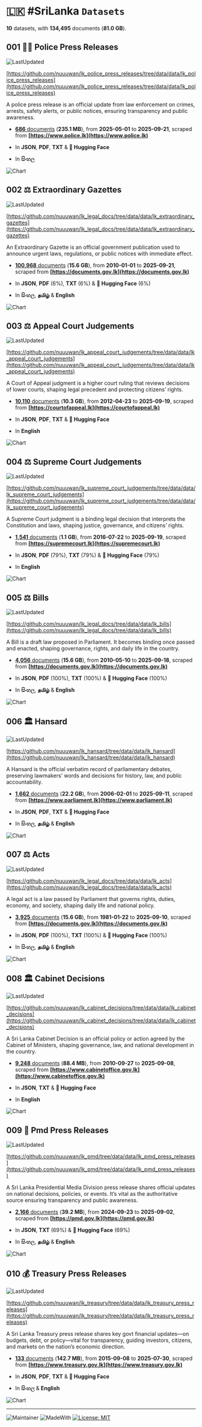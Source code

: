 # 🇱🇰 #SriLanka `Datasets`

**10** datasets, with **134,495** documents (**81.0 GB**).

## 001 👮‍♂️ Police Press Releases

![LastUpdated](https://img.shields.io/badge/last_updated-2025--09--22_00:09:24-green)

[https://github.com/nuuuwan/lk_police_press_releases/tree/data/data/lk_police_press_releases](https://github.com/nuuuwan/lk_police_press_releases/tree/data/data/lk_police_press_releases)

A police press release is an official update from law enforcement on crimes, arrests, safety alerts, or public notices, ensuring transparency and public awareness.

- [**686** documents](https://github.com/nuuuwan/lk_police_press_releases/tree/data/data/lk_police_press_releases) (**235.1 MB**), from **2025-05-01** to **2025-09-21**, scraped from **[https://www.police.lk](https://www.police.lk)**

- In **JSON**, **PDF**, **TXT** & **🤗 Hugging Face**

- In **සිංහල**

![Chart](https://raw.githubusercontent.com/nuuuwan/lk_police_press_releases/refs/heads/data/data/lk_police_press_releases/docs_by_month_and_lang.png)

## 002 ⚖️ Extraordinary Gazettes

![LastUpdated](https://img.shields.io/badge/last_updated-2025--09--22_01:57:08-green)

[https://github.com/nuuuwan/lk_legal_docs/tree/data/data/lk_extraordinary_gazettes](https://github.com/nuuuwan/lk_legal_docs/tree/data/data/lk_extraordinary_gazettes)

An Extraordinary Gazette is an official government publication used to announce urgent laws, regulations, or public notices with immediate effect.

- [**100,968** documents](https://github.com/nuuuwan/lk_legal_docs/tree/data/data/lk_extraordinary_gazettes) (**15.6 GB**), from **2010-01-01** to **2025-09-21**, scraped from **[https://documents.gov.lk](https://documents.gov.lk)**

- In **JSON**, **PDF** (6%), **TXT** (6%) & **🤗 Hugging Face** (6%)

- In **සිංහල**, **தமிழ்** & **English**

![Chart](https://raw.githubusercontent.com/nuuuwan/lk_legal_docs/refs/heads/data/data/lk_extraordinary_gazettes/docs_by_year_and_lang.png)

## 003 ⚖️ Appeal Court Judgements

![LastUpdated](https://img.shields.io/badge/last_updated-2025--09--22_01:38:22-green)

[https://github.com/nuuuwan/lk_appeal_court_judgements/tree/data/data/lk_appeal_court_judgements](https://github.com/nuuuwan/lk_appeal_court_judgements/tree/data/data/lk_appeal_court_judgements)

A Court of Appeal judgment is a higher court ruling that reviews decisions of lower courts, shaping legal precedent and protecting citizens’ rights.

- [**10,110** documents](https://github.com/nuuuwan/lk_appeal_court_judgements/tree/data/data/lk_appeal_court_judgements) (**10.3 GB**), from **2012-04-23** to **2025-09-19**, scraped from **[https://courtofappeal.lk](https://courtofappeal.lk)**

- In **JSON**, **PDF**, **TXT** & **🤗 Hugging Face**

- In **English**

![Chart](https://raw.githubusercontent.com/nuuuwan/lk_appeal_court_judgements/refs/heads/data/data/lk_appeal_court_judgements/docs_by_year_and_lang.png)

## 004 ⚖️ Supreme Court Judgements

![LastUpdated](https://img.shields.io/badge/last_updated-2025--09--22_01:43:22-green)

[https://github.com/nuuuwan/lk_supreme_court_judgements/tree/data/data/lk_supreme_court_judgements](https://github.com/nuuuwan/lk_supreme_court_judgements/tree/data/data/lk_supreme_court_judgements)

A Supreme Court judgment is a binding legal decision that interprets the Constitution and laws, shaping justice, governance, and citizens’ rights.

- [**1,541** documents](https://github.com/nuuuwan/lk_supreme_court_judgements/tree/data/data/lk_supreme_court_judgements) (**1.1 GB**), from **2016-07-22** to **2025-09-19**, scraped from **[https://supremecourt.lk](https://supremecourt.lk)**

- In **JSON**, **PDF** (79%), **TXT** (79%) & **🤗 Hugging Face** (79%)

- In **English**

![Chart](https://raw.githubusercontent.com/nuuuwan/lk_supreme_court_judgements/refs/heads/data/data/lk_supreme_court_judgements/docs_by_year_and_lang.png)

## 005 ⚖️ Bills

![LastUpdated](https://img.shields.io/badge/last_updated-2025--09--22_01:44:02-green)

[https://github.com/nuuuwan/lk_legal_docs/tree/data/data/lk_bills](https://github.com/nuuuwan/lk_legal_docs/tree/data/data/lk_bills)

A Bill is a draft law proposed in Parliament. It becomes binding once passed and enacted, shaping governance, rights, and daily life in the country.

- [**4,056** documents](https://github.com/nuuuwan/lk_legal_docs/tree/data/data/lk_bills) (**15.6 GB**), from **2010-05-10** to **2025-09-18**, scraped from **[https://documents.gov.lk](https://documents.gov.lk)**

- In **JSON**, **PDF** (100%), **TXT** (100%) & **🤗 Hugging Face** (100%)

- In **සිංහල**, **தமிழ்** & **English**

![Chart](https://raw.githubusercontent.com/nuuuwan/lk_legal_docs/refs/heads/data/data/lk_bills/docs_by_year_and_lang.png)

## 006 🏛️ Hansard

![LastUpdated](https://img.shields.io/badge/last_updated-2025--09--22_01:16:22-green)

[https://github.com/nuuuwan/lk_hansard/tree/data/data/lk_hansard](https://github.com/nuuuwan/lk_hansard/tree/data/data/lk_hansard)

A Hansard is the official verbatim record of parliamentary debates, preserving lawmakers’ words and decisions for history, law, and public accountability.

- [**1,662** documents](https://github.com/nuuuwan/lk_hansard/tree/data/data/lk_hansard) (**22.2 GB**), from **2006-02-01** to **2025-09-11**, scraped from **[https://www.parliament.lk](https://www.parliament.lk)**

- In **JSON**, **PDF**, **TXT** & **🤗 Hugging Face**

- In **සිංහල**, **தமிழ்** & **English**

![Chart](https://raw.githubusercontent.com/nuuuwan/lk_hansard/refs/heads/data/data/lk_hansard/docs_by_year_and_lang.png)

## 007 ⚖️ Acts

![LastUpdated](https://img.shields.io/badge/last_updated-2025--09--22_01:51:31-green)

[https://github.com/nuuuwan/lk_legal_docs/tree/data/data/lk_acts](https://github.com/nuuuwan/lk_legal_docs/tree/data/data/lk_acts)

A legal act is a law passed by Parliament that governs rights, duties, economy, and society, shaping daily life and national policy.

- [**3,925** documents](https://github.com/nuuuwan/lk_legal_docs/tree/data/data/lk_acts) (**15.6 GB**), from **1981-01-22** to **2025-09-10**, scraped from **[https://documents.gov.lk](https://documents.gov.lk)**

- In **JSON**, **PDF** (100%), **TXT** (100%) & **🤗 Hugging Face** (100%)

- In **සිංහල**, **தமிழ்** & **English**

![Chart](https://raw.githubusercontent.com/nuuuwan/lk_legal_docs/refs/heads/data/data/lk_acts/docs_by_decade_and_lang.png)

## 008 🏛️ Cabinet Decisions

![LastUpdated](https://img.shields.io/badge/last_updated-2025--09--22_01:54:14-green)

[https://github.com/nuuuwan/lk_cabinet_decisions/tree/data/data/lk_cabinet_decisions](https://github.com/nuuuwan/lk_cabinet_decisions/tree/data/data/lk_cabinet_decisions)

A Sri Lanka Cabinet Decision is an official policy or action agreed by the Cabinet of Ministers, shaping governance, law, and national development in the country.

- [**9,248** documents](https://github.com/nuuuwan/lk_cabinet_decisions/tree/data/data/lk_cabinet_decisions) (**88.4 MB**), from **2010-09-27** to **2025-09-08**, scraped from **[https://www.cabinetoffice.gov.lk](https://www.cabinetoffice.gov.lk)**

- In **JSON**, **TXT** & **🤗 Hugging Face**

- In **English**

![Chart](https://raw.githubusercontent.com/nuuuwan/lk_cabinet_decisions/refs/heads/data/data/lk_cabinet_decisions/docs_by_year_and_lang.png)

## 009 📢 Pmd Press Releases

![LastUpdated](https://img.shields.io/badge/last_updated-2025--09--21_17:46:39-green)

[https://github.com/nuuuwan/lk_pmd/tree/data/data/lk_pmd_press_releases](https://github.com/nuuuwan/lk_pmd/tree/data/data/lk_pmd_press_releases)

A Sri Lanka Presidential Media Division press release shares official updates on national decisions, policies, or events. It’s vital as the authoritative source ensuring transparency and public awareness.

- [**2,166** documents](https://github.com/nuuuwan/lk_pmd/tree/data/data/lk_pmd_press_releases) (**39.2 MB**), from **2024-09-23** to **2025-09-02**, scraped from **[https://pmd.gov.lk](https://pmd.gov.lk)**

- In **JSON**, **TXT** (69%) & **🤗 Hugging Face** (69%)

- In **සිංහල**, **தமிழ்** & **English**

![Chart](https://raw.githubusercontent.com/nuuuwan/lk_pmd/refs/heads/data/data/lk_pmd_press_releases/docs_by_month_and_lang.png)

## 010 💰 Treasury Press Releases

![LastUpdated](https://img.shields.io/badge/last_updated-2025--09--22_01:06:24-green)

[https://github.com/nuuuwan/lk_treasury/tree/data/data/lk_treasury_press_releases](https://github.com/nuuuwan/lk_treasury/tree/data/data/lk_treasury_press_releases)

A Sri Lanka Treasury press release shares key govt financial updates—on budgets, debt, or policy—vital for transparency, guiding investors, citizens, and markets on the nation’s economic direction.

- [**133** documents](https://github.com/nuuuwan/lk_treasury/tree/data/data/lk_treasury_press_releases) (**142.7 MB**), from **2015-09-08** to **2025-07-30**, scraped from **[https://www.treasury.gov.lk](https://www.treasury.gov.lk)**

- In **JSON**, **PDF**, **TXT** & **🤗 Hugging Face**

- In **සිංහල** & **English**

![Chart](https://raw.githubusercontent.com/nuuuwan/lk_treasury/refs/heads/data/data/lk_treasury_press_releases/docs_by_year_and_lang.png)

---

![Maintainer](https://img.shields.io/badge/maintainer-nuuuwan-red)
![MadeWith](https://img.shields.io/badge/made_with-python-blue)
[![License: MIT](https://img.shields.io/badge/License-MIT-yellow.svg)](https://opensource.org/licenses/MIT)

